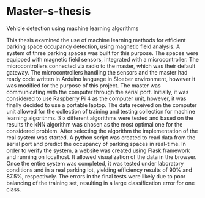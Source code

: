 # Master-s-thesis
Vehicle detection using machine learning algorithms

This thesis examined the use of machine learning methods for efficient parking space occupancy detection, using magnetic field analysis. A system of three parking spaces was built for this purpose. The spaces were equipped with magnetic field sensors, integrated with a microcontroller. The microcontrollers connected via radio to the master, which was their default gateway. The microcontrollers handling the sensors and the master had ready code written in Arduino language in Sloeber environment, however it was modified for the purpose of this project. The master was communicating with the computer through the serial port. Initially, it was considered to use Raspberry Pi 4 as the computer unit, however, it was finally decided to use a portable laptop. The data received on the computer unit allowed for the collection of training and testing collection for machine learning algorithms. Six different algorithms were tested and based on the results the kNN algorithm was chosen as the most optimal one for the considered problem. After selecting the algorithm the implementation of the real system was started. A python script was created to read data from the serial port and predict the occupancy of parking spaces in real-time. In order to verify the system, a website was created using Flask framework and running on localhost. It allowed visualization of the data in the browser. Once the entire system was completed, it was tested under laboratory conditions and in a real parking lot, yielding efficiency results of 90% and 87.5%, respectively. The errors in the final tests were likely due to poor balancing of the training set, resulting in a large classification error for one class.

